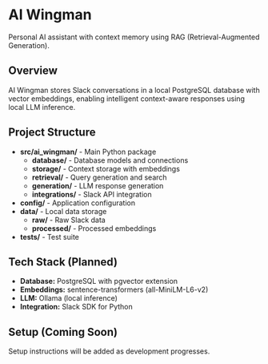 # AI Wingman

Personal AI assistant with context memory using RAG (Retrieval-Augmented Generation).

## Overview

AI Wingman stores Slack conversations in a local PostgreSQL database with vector embeddings, enabling intelligent context-aware responses using local LLM inference.

## Project Structure

- **src/ai_wingman/** - Main Python package
  - **database/** - Database models and connections
  - **storage/** - Context storage with embeddings
  - **retrieval/** - Query generation and search
  - **generation/** - LLM response generation
  - **integrations/** - Slack API integration
- **config/** - Application configuration
- **data/** - Local data storage
  - **raw/** - Raw Slack data
  - **processed/** - Processed embeddings
- **tests/** - Test suite

## Tech Stack (Planned)

- **Database:** PostgreSQL with pgvector extension
- **Embeddings:** sentence-transformers (all-MiniLM-L6-v2)
- **LLM:** Ollama (local inference)
- **Integration:** Slack SDK for Python

## Setup (Coming Soon)

Setup instructions will be added as development progresses.

